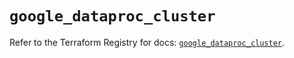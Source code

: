 # `google_dataproc_cluster`

Refer to the Terraform Registry for docs: [`google_dataproc_cluster`](https://registry.terraform.io/providers/hashicorp/google/6.21.0/docs/resources/dataproc_cluster).
